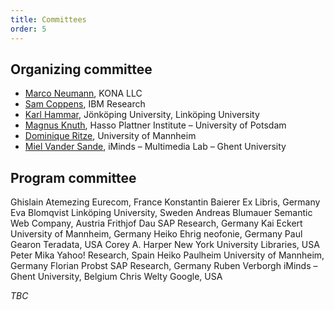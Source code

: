 ```yaml
---
title: Committees
order: 5
---
```


## Organizing committee

- [Marco Neumann](mailto:marco.neumann@gmail.com), KONA LLC
- [Sam Coppens](mailto:sam.coppens@ugent.be), IBM Research
- [Karl Hammar](mailto:karl.hammar@jth.hj.se), Jönköping University, Linköping University
- [Magnus Knuth](http://www.hpi.uni-potsdam.de/meinel/lehrstuhl/team_fotos/current_phd_students/magnus_knuth.html), Hasso Plattner Institute – University of Potsdam
- [Dominique Ritze](mailto:dominique@informatik.uni-mannheim.de), University of Mannheim
- [Miel Vander Sande](mailto:miel.vandersande@ugent.be), iMinds – Multimedia Lab – Ghent University

## Program committee
Ghislain Atemezing  Eurecom, France 
Konstantin Baierer  Ex Libris, Germany
Eva Blomqvist  Linköping University, Sweden
Andreas Blumauer  Semantic Web Company, Austria
Frithjof Dau  SAP Research, Germany
Kai Eckert  University of Mannheim, Germany
Heiko Ehrig  neofonie, Germany
Paul Gearon  Teradata, USA
Corey A. Harper  New York University Libraries, USA
Peter Mika  Yahoo! Research, Spain
Heiko Paulheim  University of Mannheim, Germany 
Florian Probst  SAP Research, Germany 
Ruben Verborgh  iMinds – Ghent University, Belgium
Chris Welty  Google, USA  

*TBC*